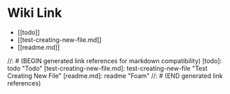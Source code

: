 # Wiki Link

- [[todo]]
- [[test-creating-new-file.md]]
- [[readme.md]]

//: # (BEGIN generated link references for markdown compatibility)
[todo]: todo "Todo"
[test-creating-new-file.md]: test-creating-new-file "Test Creating New File"
[readme.md]: readme "Foam"
//: # (END generated link references)
